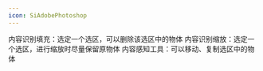 ```yaml
---
icon: SiAdobePhotoshop
---
```

内容识别填充：选定一个选区，可以删除该选区中的物体
内容识别缩放：选定一个选区，进行缩放时尽量保留原物体
内容感知工具：可以移动、复制选区中的物体
